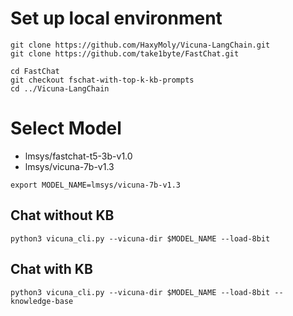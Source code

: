 # Set up local environment

```
git clone https://github.com/HaxyMoly/Vicuna-LangChain.git
git clone https://github.com/take1byte/FastChat.git
```

```
cd FastChat
git checkout fschat-with-top-k-kb-prompts
cd ../Vicuna-LangChain
```

# Select Model
- lmsys/fastchat-t5-3b-v1.0
- lmsys/vicuna-7b-v1.3

```
export MODEL_NAME=lmsys/vicuna-7b-v1.3
```

## Chat without KB

```
python3 vicuna_cli.py --vicuna-dir $MODEL_NAME --load-8bit
```

## Chat with KB

```
python3 vicuna_cli.py --vicuna-dir $MODEL_NAME --load-8bit --knowledge-base
```
